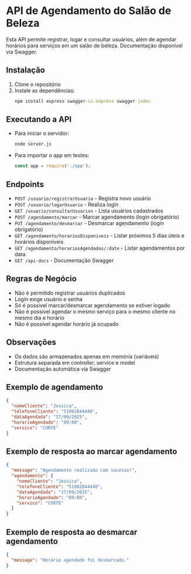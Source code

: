 # API de Agendamento do Salão de Beleza

Esta API permite registrar, logar e consultar usuários, além de agendar horários para serviços em um salão de beleza. Documentação disponível via Swagger.

## Instalação

1. Clone o repositório
2. Instale as dependências:
   ```cmd
   npm install express swagger-ui-express swagger-jsdoc
   ```

## Executando a API

- Para iniciar o servidor:
  ```cmd
  node server.js
  ```
- Para importar o app em testes:
  ```js
  const app = require('./app');
  ```


## Endpoints

- `POST /usuario/registrarUsuario` - Registra novo usuário
- `POST /usuario/logarUsuario` - Realiza login
- `GET /usuario/consultarUsuarios` - Lista usuários cadastrados
- `POST /agendamento/marcar` - Marcar agendamento (login obrigatório)
- `PUT /agendamento/desmarcar` - Desmarcar agendamento (login obrigatório)
- `GET /agendamento/horariosDisponiveis` - Listar próximos 5 dias úteis e horários disponíveis
- `GET /agendamento/horariosAgendados/:date` - Listar agendamentos por data
- `GET /api-docs` - Documentação Swagger

## Regras de Negócio
- Não é permitido registrar usuários duplicados
- Login exige usuário e senha
- Só é possível marcar/desmarcar agendamento se estiver logado
- Não é possível agendar o mesmo serviço para o mesmo cliente no mesmo dia e horário
- Não é possível agendar horário já ocupado

## Observações
- Os dados são armazenados apenas em memória (variáveis)
- Estrutura separada em controller, service e model
- Documentação automática via Swagger

## Exemplo de agendamento
```json
{
  "nomeCliente": "Jessica",
  "telefoneCliente": "51982844440",
  "dataAgendada": "17/09/2025",
  "horarioAgendado": "09:00",
  "servico": "CORTE"
}
```

## Exemplo de resposta ao marcar agendamento
```json
{
  "message": "Agendamento realizado com sucesso!",
  "agendamento": {
    "nomeCliente": "Jessica",
    "telefoneCliente": "51982844440",
    "dataAgendada": "17/09/2025",
    "horarioAgendado": "09:00",
    "servico": "CORTE"
  }
}
```

## Exemplo de resposta ao desmarcar agendamento
```json
{
  "message": "Horário agendado foi desmarcado."
}
```
